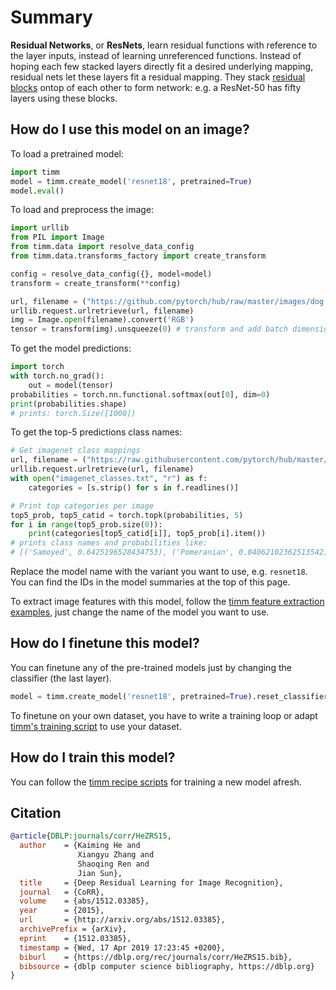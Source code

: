 # Summary

**Residual Networks**, or **ResNets**, learn residual functions with reference to the layer inputs, instead of learning unreferenced functions. Instead of hoping each few stacked layers directly fit a desired underlying mapping, residual nets let these layers fit a residual mapping. They stack [residual blocks](https://paperswithcode.com/method/residual-block) ontop of each other to form network: e.g. a ResNet-50 has fifty layers using these blocks. 

## How do I use this model on an image?
To load a pretrained model:

```python
import timm
model = timm.create_model('resnet18', pretrained=True)
model.eval()
```

To load and preprocess the image:
```python 
import urllib
from PIL import Image
from timm.data import resolve_data_config
from timm.data.transforms_factory import create_transform

config = resolve_data_config({}, model=model)
transform = create_transform(**config)

url, filename = ("https://github.com/pytorch/hub/raw/master/images/dog.jpg", "dog.jpg")
urllib.request.urlretrieve(url, filename)
img = Image.open(filename).convert('RGB')
tensor = transform(img).unsqueeze(0) # transform and add batch dimension
```

To get the model predictions:
```python
import torch
with torch.no_grad():
    out = model(tensor)
probabilities = torch.nn.functional.softmax(out[0], dim=0)
print(probabilities.shape)
# prints: torch.Size([1000])
```

To get the top-5 predictions class names:
```python
# Get imagenet class mappings
url, filename = ("https://raw.githubusercontent.com/pytorch/hub/master/imagenet_classes.txt", "imagenet_classes.txt")
urllib.request.urlretrieve(url, filename) 
with open("imagenet_classes.txt", "r") as f:
    categories = [s.strip() for s in f.readlines()]

# Print top categories per image
top5_prob, top5_catid = torch.topk(probabilities, 5)
for i in range(top5_prob.size(0)):
    print(categories[top5_catid[i]], top5_prob[i].item())
# prints class names and probabilities like:
# [('Samoyed', 0.6425196528434753), ('Pomeranian', 0.04062102362513542), ('keeshond', 0.03186424449086189), ('white wolf', 0.01739676296710968), ('Eskimo dog', 0.011717947199940681)]
```

Replace the model name with the variant you want to use, e.g. `resnet18`. You can find the IDs in the model summaries at the top of this page.

To extract image features with this model, follow the [timm feature extraction examples](https://rwightman.github.io/pytorch-image-models/feature_extraction/), just change the name of the model you want to use.

## How do I finetune this model?
You can finetune any of the pre-trained models just by changing the classifier (the last layer).
```python
model = timm.create_model('resnet18', pretrained=True).reset_classifier(NUM_FINETUNE_CLASSES)
```
To finetune on your own dataset, you have to write a training loop or adapt [timm's training
script](https://github.com/rwightman/pytorch-image-models/blob/master/train.py) to use your dataset.

## How do I train this model?

You can follow the [timm recipe scripts](https://rwightman.github.io/pytorch-image-models/scripts/) for training a new model afresh.

## Citation

```BibTeX
@article{DBLP:journals/corr/HeZRS15,
  author    = {Kaiming He and
               Xiangyu Zhang and
               Shaoqing Ren and
               Jian Sun},
  title     = {Deep Residual Learning for Image Recognition},
  journal   = {CoRR},
  volume    = {abs/1512.03385},
  year      = {2015},
  url       = {http://arxiv.org/abs/1512.03385},
  archivePrefix = {arXiv},
  eprint    = {1512.03385},
  timestamp = {Wed, 17 Apr 2019 17:23:45 +0200},
  biburl    = {https://dblp.org/rec/journals/corr/HeZRS15.bib},
  bibsource = {dblp computer science bibliography, https://dblp.org}
}
```

<!--
Type: model-index
Collections:
- Name: ResNet
  Paper:
    Title: Deep Residual Learning for Image Recognition
    URL: https://paperswithcode.com/paper/deep-residual-learning-for-image-recognition
Models:
- Name: resnet18
  In Collection: ResNet
  Metadata:
    FLOPs: 2337073152
    Parameters: 11690000
    File Size: 46827520
    Architecture:
    - 1x1 Convolution
    - Batch Normalization
    - Bottleneck Residual Block
    - Convolution
    - Global Average Pooling
    - Max Pooling
    - ReLU
    - Residual Block
    - Residual Connection
    - Softmax
    Tasks:
    - Image Classification
    Training Data:
    - ImageNet
    ID: resnet18
    Crop Pct: '0.875'
    Image Size: '224'
    Interpolation: bilinear
  Code: https://github.com/rwightman/pytorch-image-models/blob/d8e69206be253892b2956341fea09fdebfaae4e3/timm/models/resnet.py#L641
  Weights: https://download.pytorch.org/models/resnet18-5c106cde.pth
  Results:
  - Task: Image Classification
    Dataset: ImageNet
    Metrics:
      Top 1 Accuracy: 69.74%
      Top 5 Accuracy: 89.09%
- Name: resnet26
  In Collection: ResNet
  Metadata:
    FLOPs: 3026804736
    Parameters: 16000000
    File Size: 64129972
    Architecture:
    - 1x1 Convolution
    - Batch Normalization
    - Bottleneck Residual Block
    - Convolution
    - Global Average Pooling
    - Max Pooling
    - ReLU
    - Residual Block
    - Residual Connection
    - Softmax
    Tasks:
    - Image Classification
    Training Data:
    - ImageNet
    ID: resnet26
    Crop Pct: '0.875'
    Image Size: '224'
    Interpolation: bicubic
  Code: https://github.com/rwightman/pytorch-image-models/blob/d8e69206be253892b2956341fea09fdebfaae4e3/timm/models/resnet.py#L675
  Weights: https://github.com/rwightman/pytorch-image-models/releases/download/v0.1-weights/resnet26-9aa10e23.pth
  Results:
  - Task: Image Classification
    Dataset: ImageNet
    Metrics:
      Top 1 Accuracy: 75.29%
      Top 5 Accuracy: 92.57%
- Name: resnet34
  In Collection: ResNet
  Metadata:
    FLOPs: 4718469120
    Parameters: 21800000
    File Size: 87290831
    Architecture:
    - 1x1 Convolution
    - Batch Normalization
    - Bottleneck Residual Block
    - Convolution
    - Global Average Pooling
    - Max Pooling
    - ReLU
    - Residual Block
    - Residual Connection
    - Softmax
    Tasks:
    - Image Classification
    Training Data:
    - ImageNet
    ID: resnet34
    Crop Pct: '0.875'
    Image Size: '224'
    Interpolation: bilinear
  Code: https://github.com/rwightman/pytorch-image-models/blob/d8e69206be253892b2956341fea09fdebfaae4e3/timm/models/resnet.py#L658
  Weights: https://github.com/rwightman/pytorch-image-models/releases/download/v0.1-weights/resnet34-43635321.pth
  Results:
  - Task: Image Classification
    Dataset: ImageNet
    Metrics:
      Top 1 Accuracy: 75.11%
      Top 5 Accuracy: 92.28%
- Name: resnet50
  In Collection: ResNet
  Metadata:
    FLOPs: 5282531328
    Parameters: 25560000
    File Size: 102488165
    Architecture:
    - 1x1 Convolution
    - Batch Normalization
    - Bottleneck Residual Block
    - Convolution
    - Global Average Pooling
    - Max Pooling
    - ReLU
    - Residual Block
    - Residual Connection
    - Softmax
    Tasks:
    - Image Classification
    Training Data:
    - ImageNet
    ID: resnet50
    Crop Pct: '0.875'
    Image Size: '224'
    Interpolation: bicubic
  Code: https://github.com/rwightman/pytorch-image-models/blob/d8e69206be253892b2956341fea09fdebfaae4e3/timm/models/resnet.py#L691
  Weights: https://github.com/rwightman/pytorch-image-models/releases/download/v0.1-weights/resnet50_ram-a26f946b.pth
  Results:
  - Task: Image Classification
    Dataset: ImageNet
    Metrics:
      Top 1 Accuracy: 79.04%
      Top 5 Accuracy: 94.39%
- Name: resnetblur50
  In Collection: ResNet
  Metadata:
    FLOPs: 6621606912
    Parameters: 25560000
    File Size: 102488165
    Architecture:
    - 1x1 Convolution
    - Batch Normalization
    - Blur Pooling
    - Bottleneck Residual Block
    - Convolution
    - Global Average Pooling
    - Max Pooling
    - ReLU
    - Residual Block
    - Residual Connection
    - Softmax
    Tasks:
    - Image Classification
    Training Data:
    - ImageNet
    ID: resnetblur50
    Crop Pct: '0.875'
    Image Size: '224'
    Interpolation: bicubic
  Code: https://github.com/rwightman/pytorch-image-models/blob/d8e69206be253892b2956341fea09fdebfaae4e3/timm/models/resnet.py#L1160
  Weights: https://github.com/rwightman/pytorch-image-models/releases/download/v0.1-weights/resnetblur50-84f4748f.pth
  Results:
  - Task: Image Classification
    Dataset: ImageNet
    Metrics:
      Top 1 Accuracy: 79.29%
      Top 5 Accuracy: 94.64%
- Name: tv_resnet101
  In Collection: ResNet
  Metadata:
    FLOPs: 10068547584
    Parameters: 44550000
    File Size: 178728960
    Architecture:
    - 1x1 Convolution
    - Batch Normalization
    - Bottleneck Residual Block
    - Convolution
    - Global Average Pooling
    - Max Pooling
    - ReLU
    - Residual Block
    - Residual Connection
    - Softmax
    Tasks:
    - Image Classification
    Training Techniques:
    - SGD with Momentum
    - Weight Decay
    Training Data:
    - ImageNet
    ID: tv_resnet101
    LR: 0.1
    Epochs: 90
    Crop Pct: '0.875'
    LR Gamma: 0.1
    Momentum: 0.9
    Batch Size: 32
    Image Size: '224'
    LR Step Size: 30
    Weight Decay: 0.0001
    Interpolation: bilinear
  Code: https://github.com/rwightman/pytorch-image-models/blob/9a25fdf3ad0414b4d66da443fe60ae0aa14edc84/timm/models/resnet.py#L761
  Weights: https://download.pytorch.org/models/resnet101-5d3b4d8f.pth
  Results:
  - Task: Image Classification
    Dataset: ImageNet
    Metrics:
      Top 1 Accuracy: 77.37%
      Top 5 Accuracy: 93.56%
- Name: tv_resnet152
  In Collection: ResNet
  Metadata:
    FLOPs: 14857660416
    Parameters: 60190000
    File Size: 241530880
    Architecture:
    - 1x1 Convolution
    - Batch Normalization
    - Bottleneck Residual Block
    - Convolution
    - Global Average Pooling
    - Max Pooling
    - ReLU
    - Residual Block
    - Residual Connection
    - Softmax
    Tasks:
    - Image Classification
    Training Techniques:
    - SGD with Momentum
    - Weight Decay
    Training Data:
    - ImageNet
    ID: tv_resnet152
    LR: 0.1
    Epochs: 90
    Crop Pct: '0.875'
    LR Gamma: 0.1
    Momentum: 0.9
    Batch Size: 32
    Image Size: '224'
    LR Step Size: 30
    Weight Decay: 0.0001
    Interpolation: bilinear
  Code: https://github.com/rwightman/pytorch-image-models/blob/9a25fdf3ad0414b4d66da443fe60ae0aa14edc84/timm/models/resnet.py#L769
  Weights: https://download.pytorch.org/models/resnet152-b121ed2d.pth
  Results:
  - Task: Image Classification
    Dataset: ImageNet
    Metrics:
      Top 1 Accuracy: 78.32%
      Top 5 Accuracy: 94.05%
- Name: tv_resnet34
  In Collection: ResNet
  Metadata:
    FLOPs: 4718469120
    Parameters: 21800000
    File Size: 87306240
    Architecture:
    - 1x1 Convolution
    - Batch Normalization
    - Bottleneck Residual Block
    - Convolution
    - Global Average Pooling
    - Max Pooling
    - ReLU
    - Residual Block
    - Residual Connection
    - Softmax
    Tasks:
    - Image Classification
    Training Techniques:
    - SGD with Momentum
    - Weight Decay
    Training Data:
    - ImageNet
    ID: tv_resnet34
    LR: 0.1
    Epochs: 90
    Crop Pct: '0.875'
    LR Gamma: 0.1
    Momentum: 0.9
    Batch Size: 32
    Image Size: '224'
    LR Step Size: 30
    Weight Decay: 0.0001
    Interpolation: bilinear
  Code: https://github.com/rwightman/pytorch-image-models/blob/9a25fdf3ad0414b4d66da443fe60ae0aa14edc84/timm/models/resnet.py#L745
  Weights: https://download.pytorch.org/models/resnet34-333f7ec4.pth
  Results:
  - Task: Image Classification
    Dataset: ImageNet
    Metrics:
      Top 1 Accuracy: 73.3%
      Top 5 Accuracy: 91.42%
- Name: tv_resnet50
  In Collection: ResNet
  Metadata:
    FLOPs: 5282531328
    Parameters: 25560000
    File Size: 102502400
    Architecture:
    - 1x1 Convolution
    - Batch Normalization
    - Bottleneck Residual Block
    - Convolution
    - Global Average Pooling
    - Max Pooling
    - ReLU
    - Residual Block
    - Residual Connection
    - Softmax
    Tasks:
    - Image Classification
    Training Techniques:
    - SGD with Momentum
    - Weight Decay
    Training Data:
    - ImageNet
    ID: tv_resnet50
    LR: 0.1
    Epochs: 90
    Crop Pct: '0.875'
    LR Gamma: 0.1
    Momentum: 0.9
    Batch Size: 32
    Image Size: '224'
    LR Step Size: 30
    Weight Decay: 0.0001
    Interpolation: bilinear
  Code: https://github.com/rwightman/pytorch-image-models/blob/9a25fdf3ad0414b4d66da443fe60ae0aa14edc84/timm/models/resnet.py#L753
  Weights: https://download.pytorch.org/models/resnet50-19c8e357.pth
  Results:
  - Task: Image Classification
    Dataset: ImageNet
    Metrics:
      Top 1 Accuracy: 76.16%
      Top 5 Accuracy: 92.88%
-->